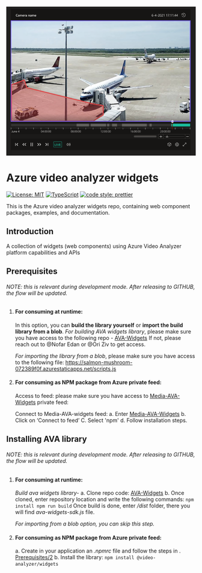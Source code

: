 
![ava_widgets_banner_github.png](./ava_widgets_banner_github.png)

# Azure video analyzer widgets

[![License: MIT](https://img.shields.io/badge/License-MIT-yellow.svg)](https://opensource.org/licenses/MIT)
[![TypeScript](https://img.shields.io/badge/%3C%2F%3E-TypeScript-%230074c1.svg)](https://www.typescriptlang.org/)
[![code style: prettier](https://img.shields.io/badge/code_style-prettier-f8bc45.svg)](https://github.com/prettier/prettier)

This is the Azure video analyzer widgets repo, containing web component packages, examples, and documentation.

## Introduction

A collection of widgets (web components) using Azure Video Analyzer platform capabilities and APIs

## Prerequisites
###### NOTE: this is relevant during development mode. After releasing to GITHUB, the flow will be updated.

1.	#### For consuming at runtime:
    In this option, you can **build the library yourself** or **import the build library from a blob**.
    _For building AVA widgets library_, please make sure you have access to the following repo - [AVA-Widgets](https://dev.azure.com/MediaWidgets/AVA%20Widgets)
    If not, please reach out to @Nofar Edan or @Ori Ziv to get access.

    _For importing the library from a blob_, please make sure you have access to the following file:  https://salmon-mushroom-072389f0f.azurestaticapps.net/scripts.js 

2.	#### For consuming as NPM package from Azure private feed: 
    Access to feed: please make sure you have access to [Media-AVA-Widgets](https://dev.azure.com/MediaWidgets/AVA%20Widgets/_packaging?_a=feed&feed=Media-AVA-Widgets) private feed: 

    Connect to Media-AVA-widgets feed:
    a.	Enter [Media-AVA-Widgets](https://dev.azure.com/MediaWidgets/AVA%20Widgets/_packaging?_a=feed&feed=Media-AVA-Widgets) 
    b.	Click on ‘Connect to feed’
    C.  Select 'npm'
    d.  Follow installation steps. 

## Installing AVA library
###### NOTE: this is relevant during development mode. After releasing to GITHUB, the flow will be updated.

1.	#### For consuming at runtime:
    _Build ava widgets library_-
        a.	Clone repo code: [AVA-Widgets](https://dev.azure.com/MediaWidgets/AVA%20Widgets)
        b.	Once cloned, enter repository location and write the following commands:
            ```
            npm install
            npm run build
            ```
            Once build is done, enter _/dist_ folder, there you will find _ava-widgets-sdk.js_ file.

    _For importing from a blob option, you can skip this step._

2.	#### For consuming as NPM package from Azure private feed: 
    a.  Create in your application an _.npmrc_ file and follow the steps in . [Prerequisites/2](/Prerequisites/2) 
    b.  Install the library:
        ```
            npm install @video-analyzer/widgets
        ```